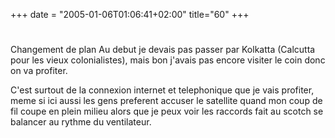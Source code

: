 +++
date = "2005-01-06T01:06:41+02:00"
title="60"
+++
#
Changement de plan
Au debut je devais pas passer par Kolkatta (Calcutta pour les vieux colonialistes), mais bon j'avais pas encore visiter le coin donc on va profiter. 

C'est surtout de la connexion internet et telephonique que je vais profiter, meme si ici aussi les gens preferent accuser le satellite quand mon coup de fil coupe en plein milieu alors que je peux voir les raccords fait au scotch se balancer au rythme du ventilateur.


